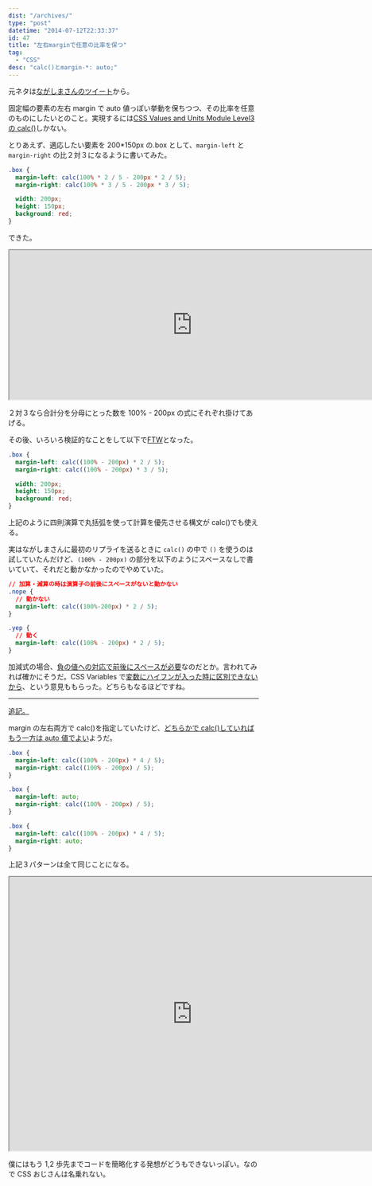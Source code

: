 ```yaml
---
dist: "/archives/"
type: "post"
datetime: "2014-07-12T22:33:37"
id: 47
title: "左右marginで任意の比率を保つ"
tag:
  - "CSS"
desc: "calc()とmargin-*: auto;"
---
```


元ネタは[ながしまさんのツイート](https://twitter.com/hail2u_/status/487903628665970691)から。

固定幅の要素の左右 margin で auto 値っぽい挙動を保ちつつ、その比率を任意のものにしたいとのこと。実現するには[CSS Values and Units Module Level3 の calc()](http://www.w3.org/TR/css-values/#calc)しかない。

とりあえず、適応したい要素を 200\*150px の.box として、`margin-left` と `margin-right` の比２対３になるように書いてみた。

```css
.box {
  margin-left: calc(100% * 2 / 5 - 200px * 2 / 5);
  margin-right: calc(100% * 3 / 5 - 200px * 3 / 5);

  width: 200px;
  height: 150px;
  background: red;
}
```

できた。

<iframe width="736" height="300" src="https://jsfiddle.net/4rp7s3nv/embedded/result,html,css/" allowfullscreen></iframe>

２対３なら合計分を分母にとった数を 100% - 200px の式にそれぞれ掛けてあげる。

その後、いろいろ検証的なことをして以下で[FTW](https://twitter.com/hail2u_/status/487928879793721344)となった。

```css
.box {
  margin-left: calc((100% - 200px) * 2 / 5);
  margin-right: calc((100% - 200px) * 3 / 5);

  width: 200px;
  height: 150px;
  background: red;
}
```

上記のように四則演算で丸括弧を使って計算を優先させる構文が calc()でも使える。

実はながしまさんに最初のリプライを送るときに `calc()` の中で `()` を使うのは試していたんだけど、`(100% - 200px)` の部分を以下のようにスペースなしで書いていて、それだと動かなかったのでやめていた。

<!-- prettier-ignore -->
```css
// 加算・減算の時は演算子の前後にスペースがないと動かない
.nope {
  // 動かない
  margin-left: calc((100%-200px) * 2 / 5);
}

.yep {
  // 動く
  margin-left: calc((100% - 200px) * 2 / 5);
}
```

加減式の場合、[負の値への対応で前後にスペースが必要](https://twitter.com/hail2u_/status/487940265684897792)なのだとか。言われてみれば確かにそうだ。CSS Variables で[変数にハイフンが入った時に区別できないから](https://twitter.com/xl1blue/status/487937984524591104)、という意見ももらった。どちらもなるほどですね。

---

<ins datetime="2014-07-13T17:03:00+09:00" data-insdate="※2014/7/13 17:03">追記。</ins>

margin の左右両方で calc()を指定していたけど、[どちらかで calc()していればもう一方は auto 値でよい](http://hail2u.net/blog/webdesign/split-margin-with-ratio.html)ようだ。

```css
.box {
  margin-left: calc((100% - 200px) * 4 / 5);
  margin-right: calc((100% - 200px) / 5);
}
```

```css
.box {
  margin-left: auto;
  margin-right: calc((100% - 200px) / 5);
}
```

```css
.box {
  margin-left: calc((100% - 200px) * 4 / 5);
  margin-right: auto;
}
```

上記３パターンは全て同じことになる。

<iframe width="736" height="550" src="https://jsfiddle.net/h3an1kup/1/embedded/result,html,css/" allowfullscreen></iframe>

僕にはもう 1,2 歩先までコードを簡略化する発想がどうもできないっぽい。なので CSS おじさんは名乗れない。
